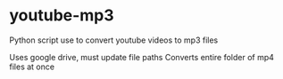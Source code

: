 # youtube-mp3
Python script use to convert youtube videos to mp3 files

Uses google drive, must update file paths
Converts entire folder of mp4 files at once
